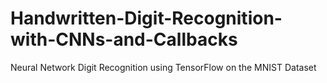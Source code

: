 # Handwritten-Digit-Recognition-with-CNNs-and-Callbacks
Neural Network Digit Recognition using TensorFlow on the MNIST Dataset
